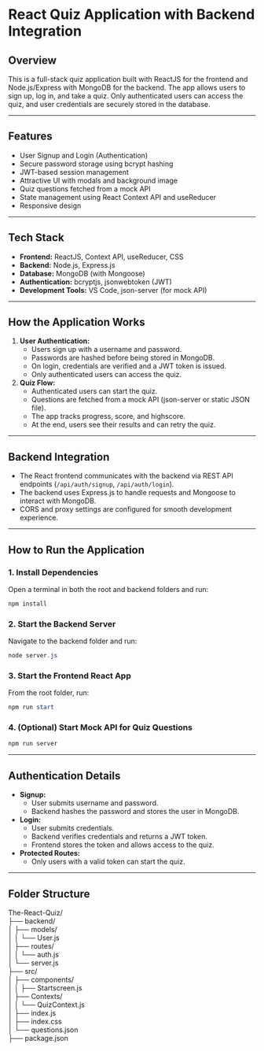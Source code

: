 # React Quiz Application with Backend Integration

## Overview

This is a full-stack quiz application built with ReactJS for the frontend and Node.js/Express with MongoDB for the backend. The app allows users to sign up, log in, and take a quiz. Only authenticated users can access the quiz, and user credentials are securely stored in the database.

---

## Features

- User Signup and Login (Authentication)
- Secure password storage using bcrypt hashing
- JWT-based session management
- Attractive UI with modals and background image
- Quiz questions fetched from a mock API
- State management using React Context API and useReducer
- Responsive design

---

## Tech Stack

- **Frontend:** ReactJS, Context API, useReducer, CSS
- **Backend:** Node.js, Express.js
- **Database:** MongoDB (with Mongoose)
- **Authentication:** bcryptjs, jsonwebtoken (JWT)
- **Development Tools:** VS Code, json-server (for mock API)

---

## How the Application Works

1. **User Authentication:**
   - Users sign up with a username and password.
   - Passwords are hashed before being stored in MongoDB.
   - On login, credentials are verified and a JWT token is issued.
   - Only authenticated users can access the quiz.
2. **Quiz Flow:**
   - Authenticated users can start the quiz.
   - Questions are fetched from a mock API (json-server or static JSON file).
   - The app tracks progress, score, and highscore.
   - At the end, users see their results and can retry the quiz.

---

## Backend Integration

- The React frontend communicates with the backend via REST API endpoints (`/api/auth/signup`, `/api/auth/login`).
- The backend uses Express.js to handle requests and Mongoose to interact with MongoDB.
- CORS and proxy settings are configured for smooth development experience.

---

## How to Run the Application

### 1. Install Dependencies

Open a terminal in both the root and backend folders and run:

```powershell
npm install
```

### 2. Start the Backend Server

Navigate to the backend folder and run:

```powershell
node server.js
```

### 3. Start the Frontend React App

From the root folder, run:

```powershell
npm run start
```

### 4. (Optional) Start Mock API for Quiz Questions

```powershell
npm run server
```

---

## Authentication Details

- **Signup:**
  - User submits username and password.
  - Backend hashes the password and stores the user in MongoDB.
- **Login:**
  - User submits credentials.
  - Backend verifies credentials and returns a JWT token.
  - Frontend stores the token and allows access to the quiz.
- **Protected Routes:**
  - Only users with a valid token can start the quiz.

---

## Folder Structure

The-React-Quiz/  
├── backend/  
│   ├── models/  
│   │     └── User.js  
│   ├── routes/  
│   │   └── auth.js  
│   └── server.js  
├── src/  
│   ├── components/  
│   │   ├── Startscreen.js  
│   ├── Contexts/  
│   │   └── QuizContext.js  
│   ├── index.js  
│   ├── index.css  
│   └── questions.json  
├── package.json  

